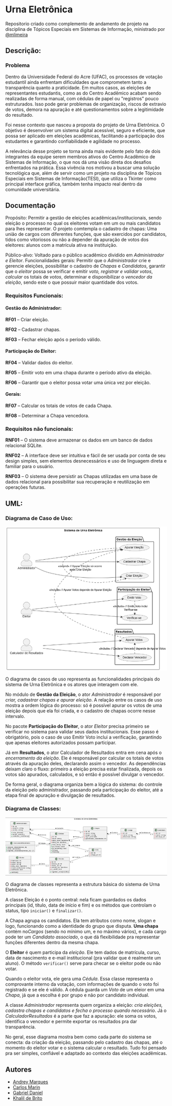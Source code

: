 # Urna Eletrônica

Repositorio criado como complemento de andamento de projeto na disciplina de Tópicos Especiais em Sistemas de Informação, ministrado por [@mlimeira](https://github.com/mlimeira)

## Descrição:

### Problema
Dentro da Universidade Federal do Acre (UFAC), os processos de votação estudantil ainda enfrentam dificuldades que comprometem tanto a transparência quanto a praticidade. Em muitos casos, as eleições de representantes estudantis, como as do Centro Acadêmico acabam sendo realizadas de forma manual, com cédulas de papel ou "registros" pouco estruturados. Isso pode gerar problemas de organização, riscos de extravio de votos, demora na apuração e até questionamentos sobre a legitimidade do resultado.

Foi nesse contexto que nasceu a proposta do projeto de Urna Eletrônica. O objetivo é desenvolver um sistema digital acessível, seguro e eficiente, que possa ser aplicado em eleições acadêmicas, facilitando a participação dos estudantes e garantindo confiabilidade e agilidade no processo.

A relevância desse projeto se torna ainda mais evidente pelo fato de dois integrantes da equipe serem membros ativos do Centro Acadêmico de Sistemas de Informação, o que nos dá uma visão direta dos desafios enfrentados na prática. Essa vivência nos motivou a buscar uma solução tecnológica que, além de servir como um projeto na disciplina de Tópicos Especiais em Sistemas de Informação(TESI), que utiliza o Tkinter como principal interface gráfica, também tenha impacto real dentro da comunidade universitária.

## Documentação

Propósito: Permitir a gestão de eleições acadêmicas/institucionais, sendo eleição o processo no qual os eleitores votam em um ou mais candidatos para lhes representar. O projeto comtempla o cadastro de chapas: Uma união de cargos com diferentes funções, que são exercidos por candidatos, tidos como vitoriosos ou não a depender da apuração de votos dos eleitores: alunos com a matrícula ativa na instituição.

Público-alvo: Voltado para o público acadêmico dividido em *Administrador e Eleitor*. 
Funcionalidades gerais: Permitir que o *Administrador* crie e gerencie 
eleições, possibilitar o cadastro de *Chapas* e *Candidatos*, garantir que o *eleitor* possa se verificar e emitir *voto, registrar e validar votos*, *calcular* os totais de *votos*, determinar e disponibilizar o *vencedor da eleição*, sendo este o que possuir maior quantidade dos votos.

### Requisitos Funcionais:

#### Gestão do Administrador:
**RF01** – Criar eleição.

**RF02** – Cadastrar chapas.

**RF03** – Fechar eleição após o período válido.

#### Participação do Eleitor:
**RF04** – Validar dados do eleitor.

**RF05** – Emitir voto em uma chapa durante o período ativo da eleição.

**RF06** – Garantir que o eleitor possa votar uma única vez por eleição.

#### Gerais:
**RF07** – Calcular os totais de votos de cada Chapa.

**RF08** – Determinar a Chapa vencedora.

### Requisitos não funcionais:
**RNF01** – O sistema deve armazenar os dados em um banco de dados relacional SQLite.

**RNF02** – A interface deve ser intuitiva e fácil de ser usada por conta de seu design simples, sem elementos desnecessários e uso de linguagem direta e familiar para o usuário.

**RNF03** – O sistema deve persistir as Chapas utilizadas em uma base de dados relacional para possibilitar sua recuperação e reutilização em operações futuras.

## UML:
### Diagrama de Caso de Uso:

![Casos de uso](UML/imagens%20(para%20o%20readme)/casodeuso.jpg)

O diagrama de casos de uso representa as funcionalidades principais do sistema de Urna Eletrônica e os atores que interagem com ele.

No módulo de **Gestão da Eleição**, o ator *Administrador* é responsável por _criar, cadastrar chapas e apurar eleição_. A relação entre os casos de uso mostra a ordem lógica do processo: só é possível apurar os votos de uma eleição depois que ela foi criada, e o cadastro de chapas ocorre nesse intervalo.

No pacote **Participação do Eleitor**, o ator *Eleitor* precisa primeiro se verificar no sistema para validar seus dados institucionais. Esse passo é obrigatório, pois o caso de uso Emitir Voto inclui a verificação, garantindo que apenas eleitores autorizados possam participar.

Já em **Resultados**, o ator Calculador de Resultados entra em cena após o *encerramento da eleição*. Ele é responsável por calcular os totais de votos através da apuração deles, declarando assim o vencedor. As dependências deixam claro o fluxo: primeiro a eleição precisa estar finalizada, depois os votos são apurados, calculados, e só então é possível divulgar o vencedor.

De forma geral, o diagrama organiza bem a lógica do sistema: do controle da eleição pelo administrador, passando pela participação do eleitor, até a etapa final de apuração e divulgação de resultados.

### Diagrama de Classes:
![Classes](UML/imagens%20(para%20o%20readme)/diagraclassesatt.png)

O diagrama de classes representa a estrutura básica do sistema de Urna Eletrônica.

A classe Eleição é o ponto central: nela ficam guardados os dados principais (id, título, data de início e fim) e os métodos que controlam o status, tipo `iniciar()` e `finalizar()`.

A Chapa agrupa os candidatos. Ela tem atributos como nome, slogan e logo, funcionando como a identidade do grupo que disputa. **Uma chapa** contém no*Cargos* (sendo no mínimo um, e no máximo vários), e cada cargo pode ter um *Candidato associado*, o que dá flexibilidade pra representar funções diferentes dentro da mesma chapa.

O **Eleitor** é quem participa da *eleição*. Ele tem dados de matrícula, curso, data de nascimento e e-mail institucional (pra validar que é realmente um aluno). O método `verificar()` serve para checar se o eleitor pode ou não votar.

Quando o eleitor vota, ele gera uma *Cédula*. Essa classe representa o comprovante interno da votação, com informações de quando o voto foi registrado e se ele é válido. A cédula guarda um *Voto* de um eleior em uma *Chapa*, já que a escolha é por grupo e não por candidato individual.

A classe *Administrador* representa quem organiza a eleição: *cria eleições, cadastra chapas e candidatos e fecha o processo quando necessário*. Já o *CalculadorResultados* é a parte que faz a apuração: ele soma os votos, identifica o vencedor e permite exportar os resultados pra dar transparência.

No geral, esse diagrama mostra bem como cada parte do sistema se conecta: da criação da eleição, passando pelo cadastro das chapas, até o momento do eleitor votar e o sistema calcular o resultado. Tudo foi pensado pra ser simples, confiável e adaptado ao contexto das eleições acadêmicas.

## Autores

- [Andrey Marques](https://www.github.com/Andrey-Marques)
- [Carlos Marin](https://www.github.com/CarlossEduu)
- [Gabriel Daniel](https://www.github.com/Bields190)
- [Khalil de Brito](https://www.github.com/khalildebrito)

